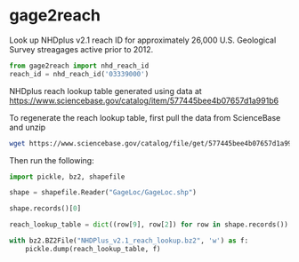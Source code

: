 # gage2reach
Look up NHDplus v2.1 reach ID for approximately 26,000 U.S. Geological Survey streagages active prior to 2012.
```python
from gage2reach import nhd_reach_id
reach_id = nhd_reach_id('03339000')
```
NHDplus reach lookup table generated using data at
https://www.sciencebase.gov/catalog/item/577445bee4b07657d1a991b6

To regenerate the reach lookup table, first pull the data from ScienceBase and unzip
```bash
wget https://www.sciencebase.gov/catalog/file/get/577445bee4b07657d1a991b6?facet=GageLoc
```
Then run the following:
```python
import pickle, bz2, shapefile

shape = shapefile.Reader("GageLoc/GageLoc.shp")

shape.records()[0]

reach_lookup_table = dict((row[9], row[2]) for row in shape.records())

with bz2.BZ2File("NHDPlus_v2.1_reach_lookup.bz2", 'w') as f:
    pickle.dump(reach_lookup_table, f)
```
